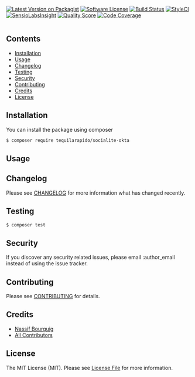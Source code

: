 

[![Latest Version on Packagist](https://img.shields.io/packagist/v/tequilarapido/socialite-okta.svg?style=flat-square)](https://packagist.org/packages/tequilarapido/socialite-okta)
[![Software License](https://img.shields.io/badge/license-MIT-brightgreen.svg?style=flat-square)](LICENSE.md)
[![Build Status](https://img.shields.io/travis/tequilarapido/socialite-okta/master.svg?style=flat-square)](https://travis-ci.org/tequilarapido/socialite-okta)
[![StyleCI](https://styleci.io/repos/$STYLECI_ID$/shield)](https://styleci.io/repos/$STYLECI_ID$)
[![SensioLabsInsight](https://img.shields.io/sensiolabs/i/$SENSIOLABS_ID$.svg?style=flat-square)](https://insight.sensiolabs.com/projects/$SENSIOLABS_ID$)
[![Quality Score](https://img.shields.io/scrutinizer/g/tequilarapido/socialite-okta.svg?style=flat-square)](https://scrutinizer-ci.com/g/tequilarapido/socialite-okta)
[![Code Coverage](https://img.shields.io/scrutinizer/coverage/g/tequilarapido/socialite-okta/master.svg?style=flat-square)](https://scrutinizer-ci.com/g/tequilarapido/socialite-okta/?branch=master)

<p align="center">
    <img src="" />
</p>


## Contents

- [Installation](#installation)
- [Usage](#usage)
- [Changelog](#changelog)
- [Testing](#testing)
- [Security](#security)
- [Contributing](#contributing)
- [Credits](#credits)
- [License](#license)


## Installation

You can install the package using composer

``` bash
$ composer require tequilarapido/socialite-okta
```

## Usage


## Changelog
Please see [CHANGELOG](CHANGELOG.md) for more information what has changed recently.

## Testing

``` bash
$ composer test
```

## Security

If you discover any security related issues, please email :author_email instead of using the issue tracker.

## Contributing

Please see [CONTRIBUTING](CONTRIBUTING.md) for details.

## Credits

- [Nassif Bourguig](https://github.com/nbourguig)
- [All Contributors](../../contributors)

## License

The MIT License (MIT). Please see [License File](LICENSE.md) for more information.






